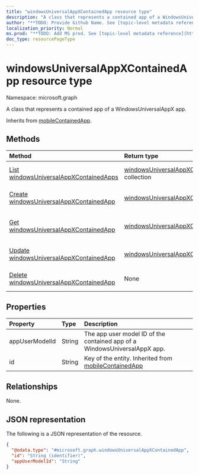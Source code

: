 ```yaml
---
title: "windowsUniversalAppXContainedApp resource type"
description: "A class that represents a contained app of a WindowsUniversalAppX app."
author: "**TODO: Provide Github Name. See [topic-level metadata reference](https://msgo.azurewebsites.net/add/document/guidelines/metadata.html#topic-level-metadata)**"
localization_priority: Normal
ms.prod: "**TODO: Add MS prod. See [topic-level metadata reference](https://msgo.azurewebsites.net/add/document/guidelines/metadata.html#topic-level-metadata)**"
doc_type: resourcePageType
---
```


# windowsUniversalAppXContainedApp resource type

Namespace: microsoft.graph

A class that represents a contained app of a WindowsUniversalAppX app.


Inherits from [mobileContainedApp](../resources/mobilecontainedapp.md).

## Methods
|Method|Return type|Description|
|:---|:---|:---|
|[List windowsUniversalAppXContainedApps](../api/windowsuniversalappxcontainedapp-list.md)|[windowsUniversalAppXContainedApp](../resources/windowsuniversalappxcontainedapp.md) collection|Get a list of the [windowsUniversalAppXContainedApp](../resources/windowsuniversalappxcontainedapp.md) objects and their properties.|
|[Create windowsUniversalAppXContainedApp](../api/windowsuniversalappxcontainedapp-create.md)|[windowsUniversalAppXContainedApp](../resources/windowsuniversalappxcontainedapp.md)|Create a new [windowsUniversalAppXContainedApp](../resources/windowsuniversalappxcontainedapp.md) object.|
|[Get windowsUniversalAppXContainedApp](../api/windowsuniversalappxcontainedapp-get.md)|[windowsUniversalAppXContainedApp](../resources/windowsuniversalappxcontainedapp.md)|Read the properties and relationships of a [windowsUniversalAppXContainedApp](../resources/windowsuniversalappxcontainedapp.md) object.|
|[Update windowsUniversalAppXContainedApp](../api/windowsuniversalappxcontainedapp-update.md)|[windowsUniversalAppXContainedApp](../resources/windowsuniversalappxcontainedapp.md)|Update the properties of a [windowsUniversalAppXContainedApp](../resources/windowsuniversalappxcontainedapp.md) object.|
|[Delete windowsUniversalAppXContainedApp](../api/windowsuniversalappxcontainedapp-delete.md)|None|Deletes a [windowsUniversalAppXContainedApp](../resources/windowsuniversalappxcontainedapp.md) object.|

## Properties
|Property|Type|Description|
|:---|:---|:---|
|appUserModelId|String|The app user model ID of the contained app of a WindowsUniversalAppX app.|
|id|String|Key of the entity. Inherited from [mobileContainedApp](../resources/mobilecontainedapp.md)|

## Relationships
None.

## JSON representation
The following is a JSON representation of the resource.
<!-- {
  "blockType": "resource",
  "keyProperty": "id",
  "@odata.type": "microsoft.graph.windowsUniversalAppXContainedApp",
  "baseType": "microsoft.management.services.api.mobileContainedApp",
  "openType": false
}
-->
``` json
{
  "@odata.type": "#microsoft.graph.windowsUniversalAppXContainedApp",
  "id": "String (identifier)",
  "appUserModelId": "String"
}
```

